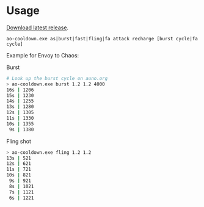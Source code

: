 # Usage

[Download latest release](https://github.com/Tradias/ao-cooldown/releases/latest/download/ao-cooldown.exe).

```
ao-cooldown.exe as|burst|fast|fling|fa attack recharge [burst cycle|fa cycle]
```

Example for Envoy to Chaos:

Burst

```bash
# Look up the burst cycle on auno.org
> ao-cooldown.exe burst 1.2 1.2 4000
16s | 1206
15s | 1230
14s | 1255
13s | 1280
12s | 1305
11s | 1330
10s | 1355
 9s | 1380
```

Fling shot

```bash
> ao-cooldown.exe fling 1.2 1.2
13s | 521
12s | 621
11s | 721
10s | 821
 9s | 921
 8s | 1021
 7s | 1121
 6s | 1221
```
